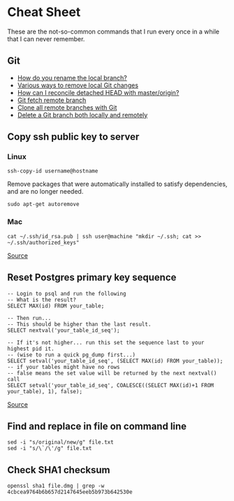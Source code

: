 # Cheat Sheet

These are the not-so-common commands that I run every once in a while that I can never remember.

## Git

* [How do you rename the local branch?](https://stackoverflow.com/questions/6591213/how-do-you-rename-the-local-branch)
* [Various ways to remove local Git changes](https://stackoverflow.com/questions/22620393/various-ways-to-remove-local-git-changes)
* [How can I reconcile detached HEAD with master/origin?](https://stackoverflow.com/questions/5772192/how-can-i-reconcile-detached-head-with-master-origin)
* [Git fetch remote branch](https://stackoverflow.com/questions/9537392/git-fetch-remote-branch)
* [Clone all remote branches with Git](https://stackoverflow.com/questions/67699/clone-all-remote-branches-with-git)
* [Delete a Git branch both locally and remotely](https://stackoverflow.com/questions/2003505/delete-a-git-branch-both-locally-and-remotely)

## Copy ssh public key to server

### Linux
```
ssh-copy-id username@hostname
```

Remove packages that were automatically installed to satisfy dependencies, and are no longer needed.
```
sudo apt-get autoremove
```

### Mac
```
cat ~/.ssh/id_rsa.pub | ssh user@machine "mkdir ~/.ssh; cat >> ~/.ssh/authorized_keys"
```

[Source](http://www.commandlinefu.com/commands/view/188/copy-your-ssh-public-key-to-a-server-from-a-machine-that-doesnt-have-ssh-copy-id)

## Reset Postgres primary key sequence

```
-- Login to psql and run the following
-- What is the result?
SELECT MAX(id) FROM your_table;

-- Then run...
-- This should be higher than the last result.
SELECT nextval('your_table_id_seq');

-- If it's not higher... run this set the sequence last to your highest pid it.
-- (wise to run a quick pg_dump first...)
SELECT setval('your_table_id_seq', (SELECT MAX(id) FROM your_table));
-- if your tables might have no rows
-- false means the set value will be returned by the next nextval() call    
SELECT setval('your_table_id_seq', COALESCE((SELECT MAX(id)+1 FROM your_table), 1), false);
```

[Source](https://stackoverflow.com/questions/244243/how-to-reset-postgres-primary-key-sequence-when-it-falls-out-of-sync)

## Find and replace in file on command line

```
sed -i "s/original/new/g" file.txt
sed -i "s/\`/\'/g" file.txt
```

## Check SHA1 checksum

```
openssl sha1 file.dmg | grep -w 4cbcea9764b6b657d2147645eeb5b973b642530e
```
